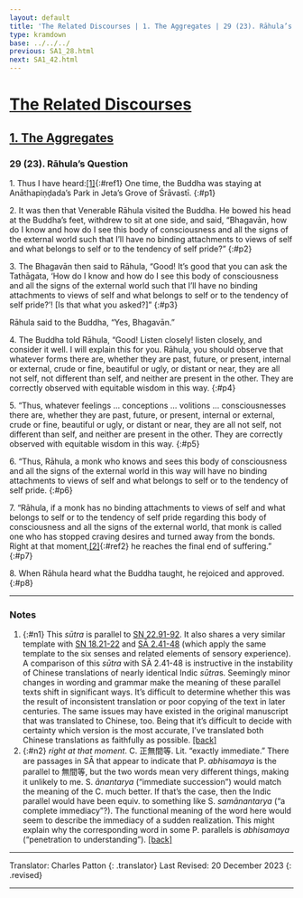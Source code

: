 ```yaml
---
layout: default
title: 'The Related Discourses | 1. The Aggregates | 29 (23). Rāhula’s Question'
type: kramdown
base: ../../../
previous: SA1_28.html
next: SA1_42.html
---
```


# [The Related Discourses](../index.html)
## [1. The Aggregates](index.html)
### 29 (23). Rāhula’s Question

1\. Thus I have heard:[\[1\]](#n1){:#ref1} One time, the Buddha was staying at Anāthapiṇḍada’s Park in Jeta’s Grove of Śrāvastī.
{:#p1}

2\. It was then that Venerable Rāhula visited the Buddha. He bowed his head at the Buddha’s feet, withdrew to sit at one side, and said, “Bhagavān, how do I know and how do I see this body of consciousness and all the signs of the external world such that I’ll have no binding attachments to views of self and what belongs to self or to the tendency of self pride?”
{:#p2}

3\. The Bhagavān then said to Rāhula, “Good! It’s good that you can ask the Tathāgata, ‘How do I know and how do I see this body of consciousness and all the signs of the external world such that I’ll have no binding attachments to views of self and what belongs to self or to the tendency of self pride?’! [Is that what you asked?]”
{:#p3}

Rāhula said to the Buddha, “Yes, Bhagavān.”


4\. The Buddha told Rāhula, “Good! Listen closely! listen closely, and consider it well. I will explain this for you. Rāhula, you should observe that whatever forms there are, whether they are past, future, or present, internal or external, crude or fine, beautiful or ugly, or distant or near, they are all not self, not different than self, and neither are present in the other. They are correctly observed with equitable wisdom in this way.
{:#p4}

5\. “Thus, whatever feelings … conceptions … volitions … consciousnesses there are, whether they are past, future, or present, internal or external, crude or fine, beautiful or ugly, or distant or near, they are all not self, not different than self, and neither are present in the other. They are correctly observed with equitable wisdom in this way.
{:#p5}

6\. “Thus, Rāhula, a monk who knows and sees this body of consciousness and all the signs of the external world in this way will have no binding attachments to views of self and what belongs to self or to the tendency of self pride.
{:#p6}

7\. “Rāhula, if a monk has no binding attachments to views of self and what belongs to self or to the tendency of self pride regarding this body of consciousness and all the signs of the external world, that monk is called one who has stopped craving desires and turned away from the bonds. Right at that moment,[\[2\]](#n2){:#ref2} he reaches the final end of suffering.”
{:#p7}

8\. When Rāhula heard what the Buddha taught, he rejoiced and approved.
{:#p8}

---

### Notes

1. {:#n1} This <em>sūtra</em> is parallel to <a href="https://suttacentral.net/sn22.91/en/sujato" target="_blank">SN 22.91-92</a>. It also shares a very similar template with <a href="https://suttacentral.net/sn18.21/en/sujato" target="_blank">SN 18.21-22</a> and <a href="../02/SA2_41-48.html" target="_blank">SĀ 2.41-48</a>  (which apply the same template to the six senses and related elements of sensory experience).<br/>
A comparison of this <em>sūtra</em> with SĀ 2.41-48 is instructive in the instability of Chinese translations of nearly identical Indic <em>sūtra</em>s. Seemingly minor changes in wording and grammar make the meaning of these parallel texts shift in significant ways. It’s difficult to determine whether this was the result of inconsistent translation or poor copying of the text in later centuries. The same issues may have existed in the original manuscript that was translated to Chinese, too. Being that it’s difficult to decide with certainty which version is the most accurate, I’ve translated both Chinese translations as faithfully as possible. [\[back\]](#ref1)
2. {:#n2} <em>right at that moment</em>. C. 正無間等. Lit. “exactly immediate.” There are passages in SĀ that appear to indicate that P. <em>abhisamaya</em> is the parallel to 無間等, but the two words mean very different things, making it unlikely to me. S. <em>ānantarya</em> (“immediate succession”) would match the meaning of the C. much better. If that’s the case, then the Indic parallel would have been equiv. to something like S. <em>samānantarya</em> (“a complete immediacy”?). The functional meaning of the word here would seem to describe the immediacy of a sudden realization. This might explain why the corresponding word in some P. parallels is <em>abhisamaya</em> (“penetration to understanding”). [\[back\]](#ref2)

---

Translator: Charles Patton
{: .translator}
Last Revised: 20 December 2023
{: .revised}

---